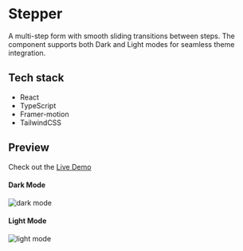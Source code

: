 # Stepper

A multi-step form with smooth sliding transitions between steps. The component supports both Dark and Light modes for seamless theme integration.

## Tech stack

- React
- TypeScript
- Framer-motion
- TailwindCSS

## Preview

Check out the [Live Demo](https://sepidev.vercel.app/stepper)

#### Dark Mode

![dark mode](https://github.com/user-attachments/assets/3880fda7-1c6a-4667-a77f-3cc541c73cd2)

#### Light Mode

![light mode](https://github.com/user-attachments/assets/ca09b8c1-45b4-4b8f-8501-b69b8d60bc80)
